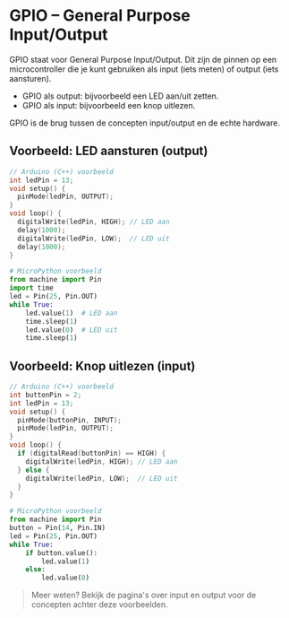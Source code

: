 # GPIO – General Purpose Input/Output

GPIO staat voor General Purpose Input/Output. Dit zijn de pinnen op een microcontroller die je kunt gebruiken als input (iets meten) of output (iets aansturen).

- GPIO als output: bijvoorbeeld een LED aan/uit zetten.
- GPIO als input: bijvoorbeeld een knop uitlezen.

GPIO is de brug tussen de concepten input/output en de echte hardware.

## Voorbeeld: LED aansturen (output)

```cpp
// Arduino (C++) voorbeeld
int ledPin = 13;
void setup() {
  pinMode(ledPin, OUTPUT);
}
void loop() {
  digitalWrite(ledPin, HIGH); // LED aan
  delay(1000);
  digitalWrite(ledPin, LOW);  // LED uit
  delay(1000);
}
```

```python
# MicroPython voorbeeld
from machine import Pin
import time
led = Pin(25, Pin.OUT)
while True:
    led.value(1)  # LED aan
    time.sleep(1)
    led.value(0)  # LED uit
    time.sleep(1)
```

## Voorbeeld: Knop uitlezen (input)

```cpp
// Arduino (C++) voorbeeld
int buttonPin = 2;
int ledPin = 13;
void setup() {
  pinMode(buttonPin, INPUT);
  pinMode(ledPin, OUTPUT);
}
void loop() {
  if (digitalRead(buttonPin) == HIGH) {
    digitalWrite(ledPin, HIGH); // LED aan
  } else {
    digitalWrite(ledPin, LOW);  // LED uit
  }
}
```

```python
# MicroPython voorbeeld
from machine import Pin
button = Pin(14, Pin.IN)
led = Pin(25, Pin.OUT)
while True:
    if button.value():
        led.value(1)
    else:
        led.value(0)
```

> Meer weten? Bekijk de pagina's over input en output voor de concepten achter deze voorbeelden.
